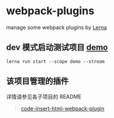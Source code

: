 # webpack-plugins
manage some webpack plugins by [Lerna](https://github.com/lerna/lerna/tree/master/commands/add#readme)

## dev 模式启动测试项目 [demo](https://github.com/DeanYCH/webpack-plugins/tree/master/packages/demo)
```
lerna run start --scope demo --stream
```

## 该项目管理的插件
详情请参见各子项目的 README
> [code-insert-html-webpack-plugin](https://github.com/DeanYCH/webpack-plugins/tree/master/packages/code-insert-html-webpack-plugin)